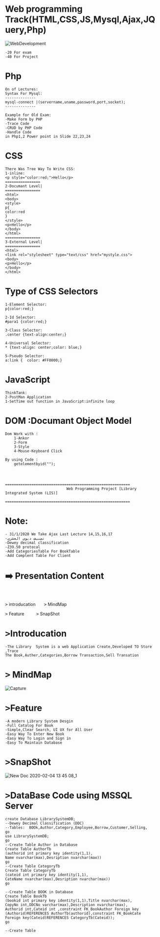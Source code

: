 # Web programming Track(HTML,CSS,JS,Mysql,Ajax,JQuery,Php)
![WebDevelopment](https://user-images.githubusercontent.com/39864308/73829280-62581000-480b-11ea-9d53-7901895aa5e7.jpg)

 	-20 For exam
	-40 For Project
#
# Php
	On of Lectures:
	Syntax For Mysql:
	--------------
	mysql-connect |(servername,uname,password,port,socket);
	--------------
	
	Example for Old Exam:
	-Make Form by PHP
	-Trace Code
	-CRUD by PHP Code
	-Handle Code
	in Php1,2 Power point in Slide 22,23,24
#
# CSS
	There Was Tree Way To Write CSS:
	1-inline:
	<p style="color:red;">Hello</p>
	================
	2-Documant Level|
	================
	<html>
	<body>
	<style>
	p{
	color:red
	}
	</style>
	<p>Hello</p>
	</body>
	</html>
	================
	3-External Level|
	================
	<html>
	<link rel="stylesheet" type="text/css" href="mystyle.css">
	<body>
	<p>Hello</p>
	</body>
	</html>
	
#
# Type of CSS Selectors
	1-Element Selector:
	p{color:red;}
	
	2-Id Selector:
	#para1 {color:red;}
	
	3-Class Selector:
	.center {text-align:center;}
	
	4-Universal Selector:
	* {text-align: center;color: blue;}
	
	5-Pseudo Selector:
	a:link {  color: #FF0000;}


  
#

# JavaScript

	ThinkTank:
	2-PostMan Application
	1-SetTime out function in JavaScript:infinite loop
	
# DOM :Documant Object Model
	Dom Work with :
		1-Ankor
		2-Form
		3-Style
		4-Mouse-Keyboard Click
		
	By using Code :
		getelementbyid("");




	
#

					=========================================================
		                        Web Programming Project [Library Integrated System (LIS)]
		                        =========================================================
 # Note:
 	- 31/1/2020 We Take Ajax Last Lecture 14,15,16,17
 	-تصنيف ديوي العشري
 	-Dewey decimal classification
 	-Z39.50 protocal
	-Add CategoriesTable For BookTable
	-Add Complent Table For Client
	
 
 #  :arrow_right: Presentation Content
 #
 <br>
  <kbd>></kbd> introducation
  						&nbsp; &nbsp; &nbsp;  <kbd>></kbd> MindMap <br>

  <kbd>></kbd> Feature
  					&nbsp;	&nbsp;&nbsp; &nbsp; &nbsp;  <kbd>></kbd> SnapShot
<br>


#


#					        <kbd>></kbd>Introducation

	-The Library  System is a web Application Create,Developed TO Store ,Trace
	The Book,Auther,Categories,Borrow Transaction,Sell Transation
	
	



#					 <kbd>></kbd> MindMap 
![Capture](https://user-images.githubusercontent.com/39864308/73829002-e8c02200-480a-11ea-9a7e-ea50c2a9b802.PNG)



#			        <kbd>></kbd>Feature
 	
	-A modern Library System Desgin
	-Full Catalog For Book
	-Simple,Clear Search, UI UX for All User
	-Easy Way To Enter New Book
	-Easy Way To Login and Sign in
	-Easy To Maintain Database
	
	
#				  <kbd>></kbd>SnapShot


![New Doc 2020-02-04 13 45 08_1](https://user-images.githubusercontent.com/39864308/73742282-be139200-4754-11ea-879f-0526c1d16a1c.jpg)

#

#				  <kbd>></kbd>DataBase Code using MSSQL Server

	create Database LibrarySystemDB;
	--Dewey Decimal Classification (DDC)
	--Tables:  BOOk,Author,Category,Employee,Borrow,Customer,Selling,
	go
	use LibrarySystemDB;
	go
	--Create Table Author in Database
	Create Table AuthorTb
	(authorid int primary key identity(1,1),
	Name nvarchar(max),Desription nvarchar(max))
	go
	--Create Table CategoryTb
	Create Table CategoryTb
	(cateid int primary key identity(1,1),
	CateName nvarchar(max),Desription nvarchar(max))
	go
	
	--Create Table BOOK in Database
	Create Table BookTb
	(bookid int primary key identity(1,1),Title nvarchar(max),
	CopyNo int,DDCNo varchar(max),Description nvarchar(max),
	Authorid int,Cateid int ,constraint FK_BookAuthor Foreign key
	(Authorid)REFERENCES AuthorTb(authorid),constraint FK_BookCate
	Foreign key(Cateid)REFERENCES CategoryTb(Cateid));
	go
	
	--Create Table 





